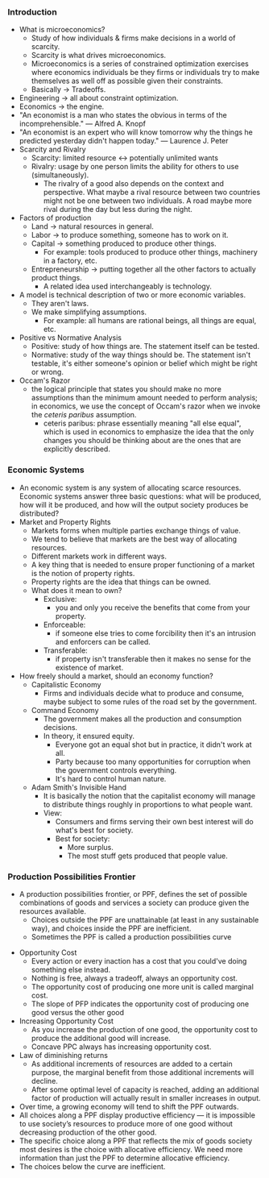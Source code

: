 ### Introduction
- What is microeconomics?
	- Study of how individuals & firms make decisions in a world of scarcity.
	- Scarcity is what drives microeconomics.
	- Microeconomics is a series of constrained optimization exercises where economics individuals be they firms or individuals try to make themselves as well off as possible given their constraints.
	- Basically → Tradeoffs.
- Engineering → all about constraint optimization.
- Economics   → the engine.
- "An economist is a man who states the obvious in terms of the incomprehensible." — Alfred A. Knopf
- "An economist is an expert who will know tomorrow why the things he predicted yesterday didn't happen today." — Laurence J. Peter
- Scarcity and Rivalry
	- Scarcity: limited resource ↔ potentially unlimited wants
	- Rivalry: usage by one person limits the ability for others to use (simultaneously).
		- The rivalry of a good also depends on the context and perspective. What maybe a rival resource between two countries might not be one between two individuals. A road maybe more rival during the day but less during the night.
- Factors of production
	- Land → natural resources in general.
	- Labor → to produce something, someone has to work on it.
	- Capital → something produced to produce other things.
		- For example: tools produced to produce other things, machinery in a factory, etc.
	- Entrepreneurship → putting together all the other factors to actually product things.
		- A related idea used interchangeably is technology.
-  A model is technical description of two or more economic variables.
	- They aren't laws.
	- We make simplifying assumptions.
		- For example: all humans are rational beings, all things are equal, etc.
- Positive vs Normative Analysis
	- Positive: study of how things are. The statement itself can be tested.
	- Normative: study of the way things should be. The statement isn't testable, it's either someone's opinion or belief which might be right or wrong.
- Occam's Razor
	- the logical principle that states you should make no more assumptions than the minimum amount needed to perform analysis; in economics, we use the concept of Occam's razor when we invoke the _ceteris paribus_ assumption.
		- ceteris paribus: phrase essentially meaning "all else equal", which is used in economics to emphasize the idea that the only changes you should be thinking about are the ones that are explicitly described.
### Economic Systems
- An economic system is any system of allocating scarce resources. Economic systems answer three basic questions: what will be produced, how will it be produced, and how will the output society produces be distributed?
- Market and Property Rights
	- Markets forms when multiple parties exchange things of value.
	- We tend to believe that markets are the best way of allocating resources. 
	- Different markets work in different ways.
	- A key thing that is needed to ensure proper functioning of a market is the notion of property rights.
	- Property rights are the idea that things can be owned.
	- What does it mean to own?
		- Exclusive: 
			- you and only you receive the benefits that come from your property.
		- Enforceable: 
			- if someone else tries to come forcibility then it's an intrusion and enforcers can be called.
		- Transferable:
			- if property isn't transferable then it makes no sense for the existence of  market.
- How freely should a market, should an economy function?
	- Capitalistic Economy
		- Firms and individuals decide what to produce and consume, maybe subject to some rules of the road set by the government.
	- Command Economy
		- The government makes all the production and consumption decisions.
		- In theory, it ensured equity.
			- Everyone got an equal shot but in practice, it didn't work at all.
			- Party because too many opportunities for corruption when the government controls everything.
			- It's hard to control human nature.
	- Adam Smith's Invisible Hand
		- It is basically the notion that the capitalist economy will manage to distribute things roughly in proportions to what people want.
		- View:
			- Consumers and firms serving their own best interest will do what's best for society.
			- Best for society:
				- More surplus.
				- The most stuff gets produced that people value.
### Production Possibilities Frontier
* A production possibilities frontier, or PPF, defines the set of possible combinations of goods and services a society can produce given the resources available. 
	* Choices outside the PPF are unattainable (at least in any sustainable way), and choices inside the PPF are inefficient. 
	* Sometimes the PPF is called a production possibilities curve 
- Opportunity Cost
	- Every action or every inaction has a cost that you could've doing something else instead.
	- Nothing is free, always a tradeoff, always an opportunity cost.
	- The opportunity cost of producing one more unit is called marginal cost.
	- The slope of PFP indicates the opportunity cost of producing one good versus the other good
- Increasing Opportunity Cost
	- As you increase the production of one good, the opportunity cost to produce the additional good will increase.
	- Concave PPC always has increasing opportunity cost.
- Law of diminishing returns
	- As additional increments of resources are added to a certain purpose, the marginal benefit from those additional increments will decline.
	- After some optimal level of capacity is reached, adding an additional factor of production will actually result in smaller increases in output.
- Over time, a growing economy will tend to shift the PPF outwards.
- All choices along a PPF display productive efficiency — it is impossible to use society’s resources to produce more of one good without decreasing production of the other good.
- The specific choice along a PPF that reflects the mix of goods society most desires is the choice with allocative efficiency. We need more information than just the PPF to determine allocative efficiency.
- The choices below the curve are inefficient.